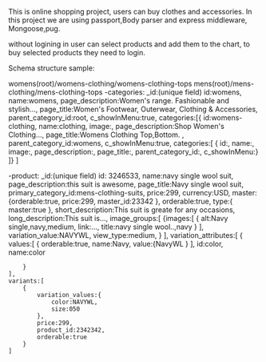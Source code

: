 This is online shopping project, users can buy clothes and accessories.
In this project we are using passport,Body parser and express middleware,
Mongoose,pug.

without logining in user can select products and add them to the chart,
to buy selected products they need to login.

Schema structure sample: 

womens(root)/womens-clothing/womens-clothing-tops
mens(root)/mens-clothing/mens-clothing-tops
-categories:
_id:(unique field)
id:womens,
name:womens,
page_description:Women's range. Fashionable and stylish...,
page_title:Women's Footwear, Outerwear, Clothing & Accessories,
parent_category_id:root,
c_showInMenu:true,
categories:[{
	id:womens-clothing,
            name:clothing,
            image:,
            page_description:Shop Women's Clothing...,
            page_title:Womens Clothing Top,Bottom. ,
            parent_category_id:womens,
            c_showInMenu:true,
            categories:[
                {
                    id:,
                    name:,
                    image:,
                    page_description:,
                    page_title:,
                    parent_category_id:,
                    c_showInMenu:}
        ]}
    ]

-product:
_id:(unique field)
id: 3246533,
name:navy single wool suit,
page_description:this suit is awesome,
page_title:Navy single wool suit,
primary_category_id:mens-clothing-suits,
price:299,
currency:USD,
master:{orderable:true,
        price:299,
        master_id:23342
        },
orderable:true,
type:{ master:true },
short_description:This suit is greate for any occasions,
long_description:This suit is...,
image_groups:[
        {images:[
                {
                    alt:Navy single,navy,medium,
                    link:...,
                    title:navy single wool..,navy
                }
            ],
            variation_value:NAVYWL,
            view_type:medium,
        }
    ],
    variation_attributes:[
        {
            values:[
                {
                    orderable:true,
                    name:Navy,
                    value:{NavyWL
                }
            ],
            id:color,
            name:color

        }
    ],
    variants:[
        {
            variation_values:{
                color:NAVYWL,
                size:050		
            },
            price:299,
            product_id:2342342,
            orderable:true
        }
    ]



